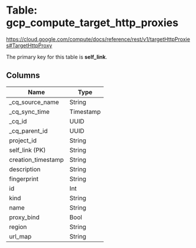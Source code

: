 # Table: gcp_compute_target_http_proxies

https://cloud.google.com/compute/docs/reference/rest/v1/targetHttpProxies#TargetHttpProxy

The primary key for this table is **self_link**.

## Columns

| Name          | Type          |
| ------------- | ------------- |
|_cq_source_name|String|
|_cq_sync_time|Timestamp|
|_cq_id|UUID|
|_cq_parent_id|UUID|
|project_id|String|
|self_link (PK)|String|
|creation_timestamp|String|
|description|String|
|fingerprint|String|
|id|Int|
|kind|String|
|name|String|
|proxy_bind|Bool|
|region|String|
|url_map|String|